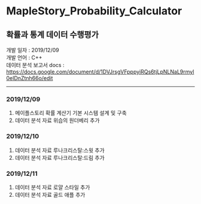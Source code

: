 # MapleStory_Probability_Calculator
## 확률과 통계 데이터 수행평가

개발 일자 : 2019/12/09   
개발 언어 : C++  
데이터 분석 보고서 docs : https://docs.google.com/document/d/1DVJrsgVFpppyiRQs6tjLpNLNaL9rmyl0eIDnZtnh66o/edit

-----------------------------------------------------------------------

### 2019/12/09  
 1. 메이플스토리 확률 계산기 기본 시스템 설계 및 구축
 2. 데이터 분석 자료 위습의 원더베리 추가
 
### 2019/12/10  
 1. 데이터 분석 자료 루나크리스탈:스윗 추가
 2. 데이터 분석 자료 루나크리스탈:드림 추가
 
### 2019/12/11  
 1. 데이터 분석 자료 로얄 스타일 추가
 2. 데이터 분석 자료 골드 애플 추가

